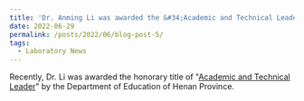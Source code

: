 ```yaml
---
title: 'Dr. Anming Li was awarded the &#34;Academic and Technical Leader of Henan Provincial Department of Education&#34;'
date: 2022-06-29
permalink: /posts/2022/06/blog-post-5/
tags:
  - Laboratory News
---
```


Recently, Dr. Li was awarded the honorary title of "[Academic and Technical Leader](/awards/2022-award5)" by the Department of Education of Henan Province.
